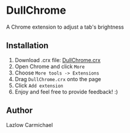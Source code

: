 # DullChrome
A Chrome extension to adjust a tab's brightness

## Installation
1. Download .crx file: [DullChrome.crx](https://github.com/lzlw/DullChrome/raw/master/build/DullChrome.crx)
2. Open Chrome and click `More`
3. Choose `More tools -> Extensions`
4. Drag `DullChrome.crx` onto the page
5. Click `Add extension`
6. Enjoy and feel free to provide feedback! :)

## Author
Lazlow Carmichael
